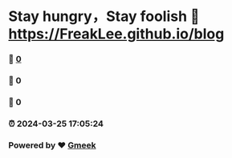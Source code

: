 # Stay hungry，Stay foolish :link: https://FreakLee.github.io/blog 
### :page_facing_up: [0](https://FreakLee.github.io/blog/tag.html) 
### :speech_balloon: 0 
### :hibiscus: 0 
### :alarm_clock: 2024-03-25 17:05:24 
### Powered by :heart: [Gmeek](https://github.com/Meekdai/Gmeek)
